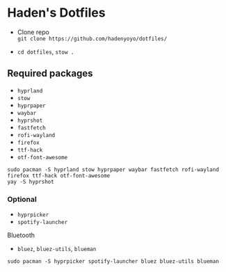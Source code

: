 # Haden's Dotfiles

- Clone repo  
`git clone https://github.com/hadenyoyo/dotfiles/`

- `cd dotfiles`, `stow .`

## Required packages
- `hyprland`
- `stow`
- `hyprpaper`
- `waybar`
- `hyprshot`
- `fastfetch`
- `rofi-wayland`
- `firefox`
- `ttf-hack`
- `otf-font-awesome`

```
sudo pacman -S hyprland stow hyprpaper waybar fastfetch rofi-wayland firefox ttf-hack otf-font-awesome
yay -S hyprshot
```

### Optional
- `hyprpicker`
- `spotify-launcher`

Bluetooth
- `bluez`, `bluez-utils`, `blueman`

```
sudo pacman -S hyprpicker spotify-launcher bluez bluez-utils blueman
```

